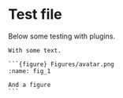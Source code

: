 # Test file

Below some testing with plugins.

````{example} Here is an example
With some text. 

```{figure} Figures/avatar.png
:name: fig_1

And a figure
```
